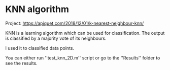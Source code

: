 # KNN algorithm

Project: https://apiquet.com/2018/12/01/k-nearest-neighbour-knn/

KNN is a learning algorithm which can be used for classification. 
The output is classified by a majority vote of its neighbours.

I used it to classified data points.


You can either run ''test_knn_2D.m'' script or go to the ''Results'' folder to see the results.
